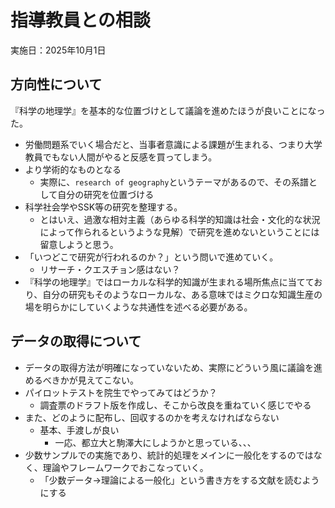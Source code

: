 # 指導教員との相談

実施日：2025年10月1日

## 方向性について

『科学の地理学』を基本的な位置づけとして議論を進めたほうが良いことになった。

- 労働問題系でいく場合だと、当事者意識による課題が生まれる、つまり大学教員でもない人間がやると反感を買ってしまう。
- より学術的なものとなる
  - 実際に、`research of geography`というテーマがあるので、その系譜として自分の研究を位置づける
- 科学社会学やSSK等の研究を整理する。
  - とはいえ、過激な相対主義（あらゆる科学的知識は社会・文化的な状況によって作られるというような見解）で研究を進めないということには留意しようと思う。
- 「いつどこで研究が行われるのか？」という問いで進めていく。
  - リサーチ・クエスチョン感はない？
- 『科学の地理学』ではローカルな科学的知識が生まれる場所焦点に当てており、自分の研究もそのようなローカルな、ある意味ではミクロな知識生産の場を明らかにしていくような共通性を述べる必要がある。

## データの取得について

- データの取得方法が明確になっていないため、実際にどういう風に議論を進めるべきかが見えてこない。
- パイロットテストを院生でやってみてはどうか？
  - 調査票のドラフト版を作成し、そこから改良を重ねていく感じでやる
- また、どのように配布し、回収するのかを考えなければならない
  - 基本、手渡しが良い
    - 一応、都立大と駒澤大にしようかと思っている、、、
- 少数サンプルでの実施であり、統計的処理をメインに一般化をするのではなく、理論やフレームワークでおこなっていく。
  - 「少数データ→理論による一般化」という書き方をする文献を読むようにする
